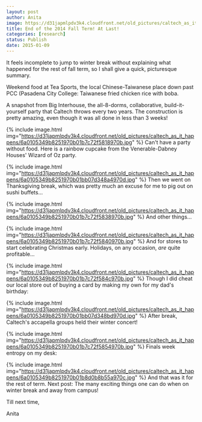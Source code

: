 ```yaml
---
layout: post
author: Anita
image: https://d31japmlpdv3k4.cloudfront.net/old_pictures/caltech_as_it_happens/6a0105349b8251970b01b8d0b8b518970c.jpg
title: End of the 2014 Fall Term! At Last!
categories: [research]
status: Publish
date: 2015-01-09
---
```



It feels incomplete to jump to winter break without explaining what happened for the rest of fall term, so I shall give a quick, picturesque summary.

Weekend food at Tea Sports, the local Chinese-Taiwanese place down past PCC (Pasadena City College: Taiwanese fried chicken rice with boba.

A snapshot from Big Interhouse, the all-8-dorms, collaborative, build-it-yourself party that Caltech throws every two years. The construction is pretty amazing, even though it was all done in less than 3 weeks!

{% include image.html img="https://d31japmlpdv3k4.cloudfront.net/old_pictures/caltech_as_it_happens/6a0105349b8251970b01b7c72f5818970b.jpg" %}
Can't have a party without food. Here is a rainbow cupcake from the Venerable-Dabney Houses' Wizard of Oz party.


{% include image.html img="https://d31japmlpdv3k4.cloudfront.net/old_pictures/caltech_as_it_happens/6a0105349b8251970b01bb07d348a4970d.jpg" %}
Then we went on Thanksgiving break, which was pretty much an excuse for me to pig out on sushi buffets...


{% include image.html img="https://d31japmlpdv3k4.cloudfront.net/old_pictures/caltech_as_it_happens/6a0105349b8251970b01b7c72f5838970b.jpg" %}
And other things...


{% include image.html img="https://d31japmlpdv3k4.cloudfront.net/old_pictures/caltech_as_it_happens/6a0105349b8251970b01b7c72f5840970b.jpg" %}
And for stores to start celebrating Christmas early. Holidays, on any occasion, *are* quite profitable...


{% include image.html img="https://d31japmlpdv3k4.cloudfront.net/old_pictures/caltech_as_it_happens/6a0105349b8251970b01b7c72f584c970b.jpg" %}
Though I did cheat our local store out of buying a card by making my own for my dad's birthday:

{% include image.html img="https://d31japmlpdv3k4.cloudfront.net/old_pictures/caltech_as_it_happens/6a0105349b8251970b01bb07d348bd970d.jpg" %}
After break, Caltech's accapella groups held their winter concert!

{% include image.html img="https://d31japmlpdv3k4.cloudfront.net/old_pictures/caltech_as_it_happens/6a0105349b8251970b01b7c72f5854970b.jpg" %}
Finals week entropy on my desk:

{% include image.html img="https://d31japmlpdv3k4.cloudfront.net/old_pictures/caltech_as_it_happens/6a0105349b8251970b01b8d0b8b55a970c.jpg" %}
And that was it for the rest of term. Next post: The many exciting things one can do when on winter break and away from campus!

Till next time,

Anita

